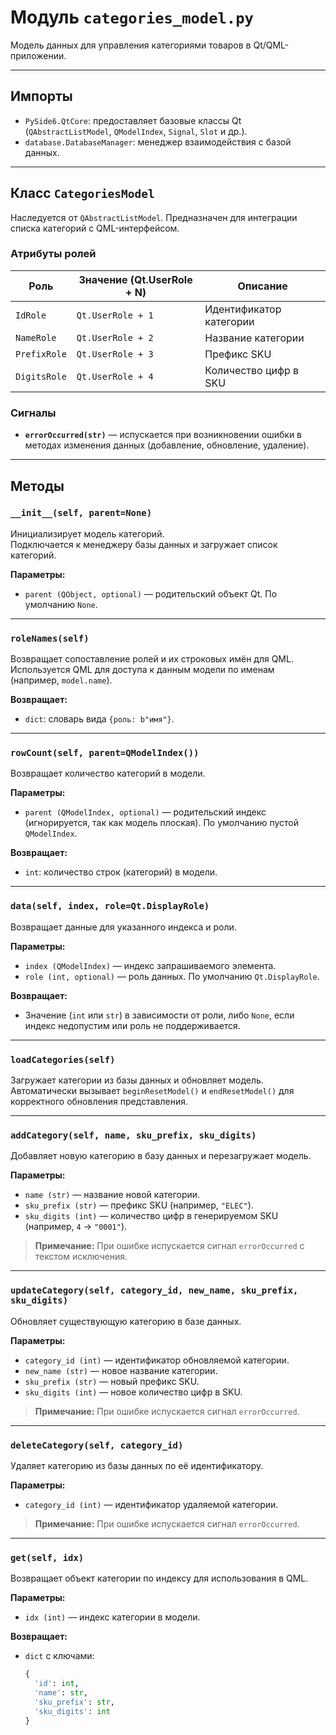 # Модуль `categories_model.py`

Модель данных для управления категориями товаров в Qt/QML-приложении.

---

## Импорты

- `PySide6.QtCore`: предоставляет базовые классы Qt (`QAbstractListModel`, `QModelIndex`, `Signal`, `Slot` и др.).
- `database.DatabaseManager`: менеджер взаимодействия с базой данных.

---

## Класс `CategoriesModel`

Наследуется от `QAbstractListModel`. Предназначен для интеграции списка категорий с QML-интерфейсом.

### Атрибуты ролей

| Роль           | Значение (Qt.UserRole + N) | Описание                     |
|----------------|----------------------------|------------------------------|
| `IdRole`       | `Qt.UserRole + 1`          | Идентификатор категории      |
| `NameRole`     | `Qt.UserRole + 2`          | Название категории           |
| `PrefixRole`   | `Qt.UserRole + 3`          | Префикс SKU                  |
| `DigitsRole`   | `Qt.UserRole + 4`          | Количество цифр в SKU        |

### Сигналы

- **`errorOccurred(str)`** — испускается при возникновении ошибки в методах изменения данных (добавление, обновление, удаление).

---

## Методы

### `__init__(self, parent=None)`

Инициализирует модель категорий.  
Подключается к менеджеру базы данных и загружает список категорий.

**Параметры:**  
- `parent (QObject, optional)` — родительский объект Qt. По умолчанию `None`.

---

### `roleNames(self)`

Возвращает сопоставление ролей и их строковых имён для QML.  
Используется QML для доступа к данным модели по именам (например, `model.name`).

**Возвращает:**  
- `dict`: словарь вида `{роль: b"имя"}`.

---

### `rowCount(self, parent=QModelIndex())`

Возвращает количество категорий в модели.

**Параметры:**  
- `parent (QModelIndex, optional)` — родительский индекс (игнорируется, так как модель плоская). По умолчанию пустой `QModelIndex`.

**Возвращает:**  
- `int`: количество строк (категорий) в модели.

---

### `data(self, index, role=Qt.DisplayRole)`

Возвращает данные для указанного индекса и роли.

**Параметры:**  
- `index (QModelIndex)` — индекс запрашиваемого элемента.  
- `role (int, optional)` — роль данных. По умолчанию `Qt.DisplayRole`.

**Возвращает:**  
- Значение (`int` или `str`) в зависимости от роли, либо `None`, если индекс недопустим или роль не поддерживается.

---

### `loadCategories(self)`

Загружает категории из базы данных и обновляет модель.  
Автоматически вызывает `beginResetModel()` и `endResetModel()` для корректного обновления представления.

---

### `addCategory(self, name, sku_prefix, sku_digits)`

Добавляет новую категорию в базу данных и перезагружает модель.

**Параметры:**  
- `name (str)` — название новой категории.  
- `sku_prefix (str)` — префикс SKU (например, `"ELEC"`).  
- `sku_digits (int)` — количество цифр в генерируемом SKU (например, `4` → `"0001"`).

> **Примечание:** При ошибке испускается сигнал `errorOccurred` с текстом исключения.

---

### `updateCategory(self, category_id, new_name, sku_prefix, sku_digits)`

Обновляет существующую категорию в базе данных.

**Параметры:**  
- `category_id (int)` — идентификатор обновляемой категории.  
- `new_name (str)` — новое название категории.  
- `sku_prefix (str)` — новый префикс SKU.  
- `sku_digits (int)` — новое количество цифр в SKU.

> **Примечание:** При ошибке испускается сигнал `errorOccurred`.

---

### `deleteCategory(self, category_id)`

Удаляет категорию из базы данных по её идентификатору.

**Параметры:**  
- `category_id (int)` — идентификатор удаляемой категории.

> **Примечание:** При ошибке испускается сигнал `errorOccurred`.

---

### `get(self, idx)`

Возвращает объект категории по индексу для использования в QML.

**Параметры:**  
- `idx (int)` — индекс категории в модели.

**Возвращает:**  
- `dict` с ключами:
  ```python
  {
    'id': int,
    'name': str,
    'sku_prefix': str,
    'sku_digits': int
  }